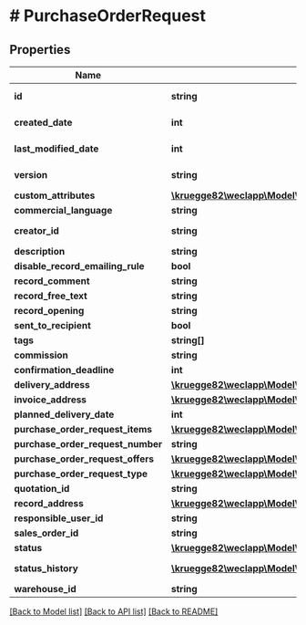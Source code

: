 # # PurchaseOrderRequest

## Properties

Name | Type | Description | Notes
------------ | ------------- | ------------- | -------------
**id** | **string** |  | [optional] [readonly]
**created_date** | **int** |  | [optional] [readonly]
**last_modified_date** | **int** |  | [optional] [readonly]
**version** | **string** |  | [optional] [readonly]
**custom_attributes** | [**\kruegge82\weclapp\Model\CustomAttribute[]**](CustomAttribute.md) |  | [optional]
**commercial_language** | **string** |  | [optional]
**creator_id** | **string** |  | [optional] [readonly]
**description** | **string** |  | [optional]
**disable_record_emailing_rule** | **bool** |  | [optional]
**record_comment** | **string** |  | [optional]
**record_free_text** | **string** |  | [optional]
**record_opening** | **string** |  | [optional]
**sent_to_recipient** | **bool** |  | [optional]
**tags** | **string[]** |  | [optional]
**commission** | **string** |  | [optional]
**confirmation_deadline** | **int** |  | [optional]
**delivery_address** | [**\kruegge82\weclapp\Model\RecordAddress**](RecordAddress.md) |  | [optional]
**invoice_address** | [**\kruegge82\weclapp\Model\RecordAddress**](RecordAddress.md) |  | [optional]
**planned_delivery_date** | **int** |  | [optional]
**purchase_order_request_items** | [**\kruegge82\weclapp\Model\PurchaseOrderRequestItem[]**](PurchaseOrderRequestItem.md) |  | [optional]
**purchase_order_request_number** | **string** |  | [optional]
**purchase_order_request_offers** | [**\kruegge82\weclapp\Model\PurchaseOrderRequestOffer[]**](PurchaseOrderRequestOffer.md) |  | [optional]
**purchase_order_request_type** | [**\kruegge82\weclapp\Model\PurchaseOrderRequestType**](PurchaseOrderRequestType.md) |  | [optional]
**quotation_id** | **string** |  | [optional]
**record_address** | [**\kruegge82\weclapp\Model\RecordAddress**](RecordAddress.md) |  | [optional]
**responsible_user_id** | **string** |  | [optional]
**sales_order_id** | **string** |  | [optional]
**status** | [**\kruegge82\weclapp\Model\PurchaseOrderRequestStatusType**](PurchaseOrderRequestStatusType.md) |  | [optional]
**status_history** | [**\kruegge82\weclapp\Model\PurchaseOrderRequestStatusHistory[]**](PurchaseOrderRequestStatusHistory.md) |  | [optional] [readonly]
**warehouse_id** | **string** |  | [optional]

[[Back to Model list]](../../README.md#models) [[Back to API list]](../../README.md#endpoints) [[Back to README]](../../README.md)
